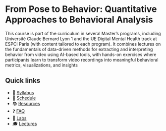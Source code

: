 # From Pose to Behavior: Quantitative Approaches to Behavioral Analysis

This course is part of the curriculum in several Master’s programs, including Université Claude Bernard Lyon 1 and the UE Digital Mental Health track at ESPCI Paris (with content tailored to each program). It combines lectures on the fundamentals of data-driven methods for extracting and interpreting behavior from video using AI-based tools, with hands-on exercises where participants learn to transform video recordings into meaningful behavioral metrics, visualizations, and insights

## Quick links
- 📘 [Syllabus](syllabus)
- 📅 [Schedule](schedule)
- 📚 [Resources](resources)
- ❓ [FAQ](FAQ)
- 🧪 [Labs](labs/labeling-lab)
- 🎓 [Lectures](lectures/intro)